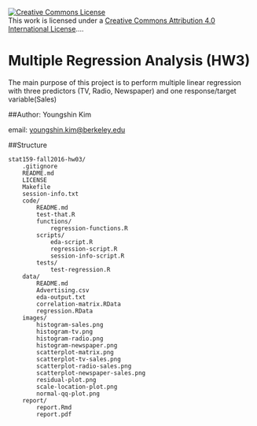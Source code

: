 <a rel="license" href="http://creativecommons.org/licenses/by/4.0/"><img alt="Creative Commons License" style="border-width:0" src="https://i.creativecommons.org/l/by/4.0/88x31.png" /></a><br />This work is licensed under a <a rel="license" href="http://creativecommons.org/licenses/by/4.0/">Creative Commons Attribution 4.0 International License</a>....

# Multiple Regression Analysis (HW3)
The main purpose of this project is to perform multiple linear regression with three predictors (TV, Radio, Newspaper) and one response/target variable(Sales)

##Author: Youngshin Kim

email: youngshin.kim@berkeley.edu

##Structure

```
stat159-fall2016-hw03/
	.gitignore
	README.md
	LICENSE
	Makefile
	session-info.txt
	code/
		README.md
		test-that.R
		functions/
			regression-functions.R
		scripts/
			eda-script.R
			regression-script.R
			session-info-script.R
		tests/
			test-regression.R
	data/
		README.md
		Advertising.csv
		eda-output.txt
		correlation-matrix.RData
		regression.RData
	images/
		histogram-sales.png
		histogram-tv.png
		histogram-radio.png
		histogram-newspaper.png
		scatterplot-matrix.png
		scatterplot-tv-sales.png
		scatterplot-radio-sales.png
		scatterplot-newspaper-sales.png
		residual-plot.png
		scale-location-plot.png
		normal-qq-plot.png
	report/
		report.Rmd
		report.pdf
```


